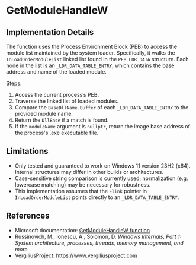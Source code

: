 # GetModuleHandleW

## Implementation Details

The function uses the Process Environment Block (PEB) to access the module list maintained by the system loader. Specifically, it walks the `InLoadOrderModuleList` linked list found in the `PEB_LDR_DATA` structure. Each node in the list is an `_LDR_DATA_TABLE_ENTRY`, which contains the base address and name of the loaded module.

Steps:
1. Access the current process’s PEB.
2. Traverse the linked list of loaded modules.
3. Compare the `BaseDllName.Buffer` of each `_LDR_DATA_TABLE_ENTRY` to the provided module name.
4. Return the `DllBase` if a match is found.
5. If the `moduleName` argument is `nullptr`, return the image base address of the process's .exe executable file.

## Limitations

- Only tested and guaranteed to work on Windows 11 version 23H2 (x64). Internal structures may differ in other builds or architectures.
- Case-sensitive string comparison is currently used; normalization (e.g. lowercase matching) may be necessary for robustness.
- This implementation assumes that the `Flink` pointer in `InLoadOrderModuleList` points directly to an `_LDR_DATA_TABLE_ENTRY`.

## References

- Microsoft documentation: [GetModuleHandleW function](https://learn.microsoft.com/en-us/windows/win32/api/libloaderapi/nf-libloaderapi-getmodulehandlew)
- Russinovich, M., Ionescu, A., Solomon, D. *Windows Internals, Part 1: System architecture, processes, threads, memory management, and more*
- VergiliusProject: https://www.vergiliusproject.com
